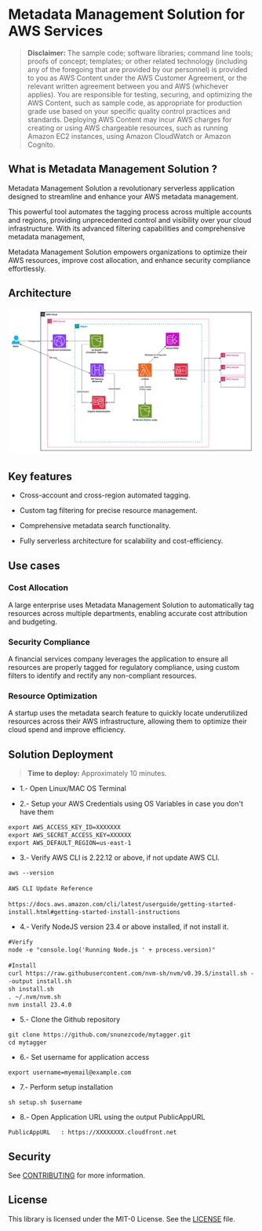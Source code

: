 # Metadata Management Solution for AWS Services

> **Disclaimer:** The sample code; software libraries; command line tools; proofs of concept; templates; or other related technology (including any of the foregoing that are provided by our personnel) is provided to you as AWS Content under the AWS Customer Agreement, or the relevant written agreement between you and AWS (whichever applies). You are responsible for testing, securing, and optimizing the AWS Content, such as sample code, as appropriate for production grade use based on your specific quality control practices and standards. Deploying AWS Content may incur AWS charges for creating or using AWS chargeable resources, such as running Amazon EC2 instances, using Amazon CloudWatch or Amazon Cognito.



## What is Metadata Management Solution ?

Metadata Management Solution a revolutionary serverless application designed to streamline and enhance your AWS metadata management.

This powerful tool automates the tagging process across multiple accounts and regions, providing unprecedented control and visibility over your cloud infrastructure. With its advanced filtering capabilities and comprehensive metadata management,

Metadata Management Solution empowers organizations to optimize their AWS resources, improve cost allocation, and enhance security compliance effortlessly.



## Architecture

<img width="1089" alt="image" src="frontend/src/img/architecture.png">



## Key features

- Cross-account and cross-region automated tagging.

- Custom tag filtering for precise resource management.

- Comprehensive metadata search functionality.

- Fully serverless architecture for scalability and cost-efficiency.



## Use cases

### Cost Allocation
A large enterprise uses Metadata Management Solution to automatically tag resources across multiple departments, enabling accurate cost attribution and budgeting.

### Security Compliance
A financial services company leverages the application to ensure all resources are properly tagged for regulatory compliance, using custom filters to identify and rectify any non-compliant resources.

### Resource Optimization
A startup uses the metadata search feature to quickly locate underutilized resources across their AWS infrastructure, allowing them to optimize their cloud spend and improve efficiency.


 

## Solution Deployment

> **Time to deploy:** Approximately 10 minutes.


 - 1.- Open Linux/MAC OS Terminal


- 2.- Setup your AWS Credentials using OS Variables in case you don't have them
```
export AWS_ACCESS_KEY_ID=XXXXXXX
export AWS_SECRET_ACCESS_KEY=XXXXXX
export AWS_DEFAULT_REGION=us-east-1
```

- 3.- Verify AWS CLI is 2.22.12 or above, if not update AWS CLI.
```
aws --version

AWS CLI Update Reference

https://docs.aws.amazon.com/cli/latest/userguide/getting-started-install.html#getting-started-install-instructions
```

- 4.- Verify NodeJS version 23.4 or above installed, if not install it.

```
#Verify
node -e "console.log('Running Node.js ' + process.version)"

#Install
curl https://raw.githubusercontent.com/nvm-sh/nvm/v0.39.5/install.sh --output install.sh
sh install.sh
. ~/.nvm/nvm.sh
nvm install 23.4.0
```

- 5.- Clone the Github repository

```
git clone https://github.com/snunezcode/mytagger.git
cd mytagger
```

- 6.- Set username for application access

```
export username=myemail@example.com
```

- 7.- Perform setup installation
```
sh setup.sh $username
```

- 8.- Open Application URL using the output PublicAppURL
```
PublicAppURL   : https://XXXXXXXX.cloudfront.net
```


## Security

See [CONTRIBUTING](CONTRIBUTING.md#security-issue-notifications) for more information.



## License

This library is licensed under the MIT-0 License. See the [LICENSE](LICENSE.txt) file.

